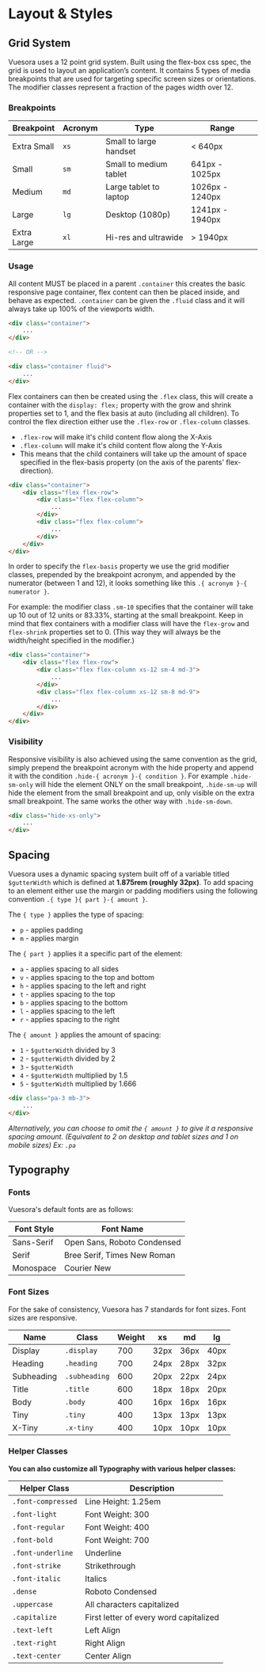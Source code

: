 # Layout & Styles

## Grid System

Vuesora uses a 12 point grid system. Built using the flex-box css spec, the grid is used to layout an application’s 
content. It contains 5 types of media breakpoints that are used for targeting specific screen sizes or orientations. 
The modifier classes represent a fraction of the pages width over 12.

### Breakpoints

| Breakpoint      | Acronym | Type                      | Range
|-----------------|---------|---------------------------|-------
| Extra Small     | `xs`    | Small to large handset    | < 640px
| Small           | `sm`    | Small to medium tablet    | 641px - 1025px
| Medium          | `md`    | Large tablet to laptop    | 1026px - 1240px
| Large           | `lg`    | Desktop (1080p)           | 1241px - 1940px
| Extra Large     | `xl`    | Hi-res and ultrawide      | > 1940px

### Usage

All content MUST be placed in a parent `.container` this creates the basic responsive page container, flex content 
can then be placed inside, and behave as expected. `.container` can be given the `.fluid` class and it will always take 
up 100% of the viewports width.

```html
<div class="container">
    ...
</div>

<!-- OR -->

<div class="container fluid">
    ...
</div>
```

Flex containers can then be created using the `.flex` class, this will create a container with the `display: flex;` 
property with the grow and shrink properties set to 1, and the flex basis at auto (including all children). 
To control the flex direction either use the `.flex-row` or `.flex-column` classes.

- `.flex-row` will make it's child content flow along the X-Axis
- `.flex-column` will make it's child content flow along the Y-Axis
- This means that the child containers will take up the amount of space specified in the flex-basis property 
(on the axis of the parents' flex-direction).

```html
<div class="container">
    <div class="flex flex-row">
        <div class="flex flex-column">
            ...
        </div>
        <div class="flex flex-column">
            ...
        </div>
    </div>
</div>
```

In order to specify the `flex-basis` property we use the grid modifier classes, prepended by the breakpoint acronym, 
and appended by the numerator (between 1 and 12), it looks something like this `.{ acronym }-{ numerator }`. 


For example: the modifier class `.sm-10` specifies that the container will take up 10 out of 12 units or 83.33%, 
starting at the small breakpoint. Keep in mind that flex containers with a modifier class will have the `flex-grow` and 
`flex-shrink` properties set to 0. (This way they will always be the width/height specified in the modifier.)

```html
<div class="container">
    <div class="flex flex-row">
        <div class="flex flex-column xs-12 sm-4 md-3">
            ...
        </div>
        <div class="flex flex-column xs-12 sm-8 md-9">
            ...
        </div>
    </div>
</div>
```

### Visibility

Responsive visibility is also achieved using the same convention as the grid, simply prepend the 
breakpoint acronym with the hide property and append it with the condition `.hide-{ acronym }-{ condition }`. 
For example `.hide-sm-only` will hide the element ONLY on the small breakpoint, `.hide-sm-up` will hide the element 
from the small breakpoint and up, only visible on the extra small breakpoint. The same works the other way with 
`.hide-sm-down`.

```html
<div class="hide-xs-only">
    ...
</div>
```

## Spacing

Vuesora uses a dynamic spacing system built off of a variable titled `$gutterWidth` which is defined at **1.875rem 
(roughly 32px)**. To add spacing to an element either use the margin or padding modifiers using the following convention 
`.{ type }{ part }-{ amount }`.

The `{ type }` applies the type of spacing:

- `p` - applies padding
- `m` - applies margin

The `{ part }` applies it a specific part of the element:

- `a` - applies spacing to all sides
- `v` - applies spacing to the top and bottom
- `h` - applies spacing to the left and right
- `t` - applies spacing to the top
- `b` - applies spacing to the bottom
- `l` - applies spacing to the left
- `r` - applies spacing to the right

The `{ amount }` applies the amount of spacing:

- `1` - `$gutterWidth` divided by 3
- `2` - `$gutterWidth` divided by 2
- `3` - `$gutterWidth`
- `4` - `$gutterWidth` multiplied by 1.5
- `5` - `$gutterWidth` multiplied by 1.666

```html
<div class="pa-3 mb-3">
    ...
</div>
```

_Alternatively, you can choose to omit the `{ amount }` to give it a responsive spacing amount. 
(Equivalent to 2 on desktop and tablet sizes and 1 on mobile sizes) Ex: `.pa`_

## Typography

### Fonts

Vuesora's default fonts are as follows:

| Font Style               | Font Name    
|--------------------------|--------------
| Sans-Serif               | Open Sans, Roboto Condensed    
| Serif                    | Bree Serif, Times New Roman     
| Monospace                | Courier New  

### Font Sizes

For the sake of consistency, Vuesora has 7 standards for font sizes. Font sizes are responsive.

| Name            | Class          | Weight | xs     | md     | lg
|-----------------|----------------|--------|--------|--------|-------
| Display         | `.display`     | 700    | 32px   | 36px   | 40px
| Heading         | `.heading`     | 700    | 24px   | 28px   | 32px
| Subheading      | `.subheading`  | 600    | 20px   | 22px   | 24px
| Title           | `.title`       | 600    | 18px   | 18px   | 20px
| Body            | `.body`        | 400    | 16px   | 16px   | 16px
| Tiny            | `.tiny`        | 400    | 13px   | 13px   | 13px
| X-Tiny          | `.x-tiny`      | 400    | 10px   | 10px   | 10px

### Helper Classes

**You can also customize all Typography with various helper classes:**

| Helper Class             | Description  
|--------------------------|--------------
| `.font-compressed`       | Line Height: 1.25em   
| `.font-light`            | Font Weight: 300   
| `.font-regular`          | Font Weight: 400   
| `.font-bold`             | Font Weight: 700
| `.font-underline`        | Underline
| `.font-strike`           | Strikethrough
| `.font-italic`           | Italics
| `.dense`                 | Roboto Condensed
| `.uppercase`             | All characters capitalized
| `.capitalize`            | First letter of every word capitalized
| `.text-left`             | Left Align
| `.text-right`            | Right Align
| `.text-center`           | Center Align

